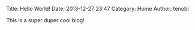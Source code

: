 Title: Hello World!
Date: 2013-12-27 23:47
Category: Home
Author: tenobi

This is a super duper cool blog!
